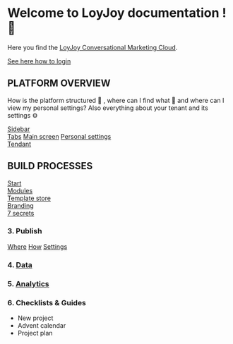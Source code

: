 # Welcome to LoyJoy documentation ! 🎉

Here you find the [LoyJoy Conversational Marketing Cloud](https://www.loyjoy.com).

[See here how to login](/basic/start/login/login.md) 

## PLATFORM OVERVIEW

How is the platform structured 📂 , where can I find what 🔎 and where can I view my personal settings?
Also everything about your tenant and its settings ⚙️

[Sidebar](sidebar/sidebar.md)                                   
[Tabs](tabs/tabs.md)
[Main screen]()
[Personal settings](/basic/start/personal_settings/personal_settings.md)   
[Tendant]()

## BUILD PROCESSES

[Start](start/start.md)   
[Modules](modules/modules.md)                                   
[Template store](templates/templates.md)      
[Branding](branding/branding.md)     
[7 secrets](basic/conversation/do/dos_and_donts.md)

  
### 3. Publish

[Where]()
[How]()
[Settings]()

### 4. [Data](/basic/menu/data/data.md)

### 5. [Analytics](/basic/menu/analytics/analytics.md)

### 6. Checklists & Guides
+ New project
+ Advent calendar
+ Project plan


